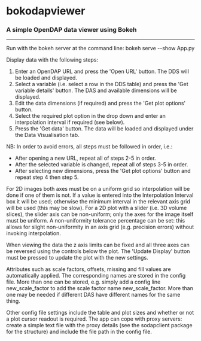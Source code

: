# bokodapviewer

### A simple OpenDAP data viewer using Bokeh


-------------

Run with the bokeh server at the command line: bokeh serve --show App.py

Display data with the following steps:

1. Enter an OpenDAP URL and press the 'Open URL' button. The DDS will be loaded and displayed.
2. Select a variable (i.e. select a row in the DDS table) and press the 'Get variable details' button. The DAS and available dimensions will be displayed.
3. Edit the data dimensions (if required) and press the 'Get plot options' button.
4. Select the required plot option in the drop down and enter an interpolation interval if required (see below).
5. Press the 'Get data' button. The data will be loaded and displayed under the Data Visualisation tab.

NB: In order to avoid errors, all steps must be followed in order, i.e.:

- After opening a new URL, repeat all of steps 2-5 in order.
- After the selected variable is changed, repeat all of steps 3-5 in order.
- After selecting new dimensions, press the 'Get plot options' button and repeat step 4 then step 5.

For 2D images both axes must be on a uniform grid so interpolation will be
done if one of them is not. If a value is entered into the
Interpolation Interval box it will be used; otherwise the minimum interval
in the relevant axis grid will be used (this may be slow). For a 2D plot
with a slider (i.e. 3D volume slices), the slider axis can be non-uniform;
only the axes for the image itself must be uniform. A non-uniformity
tolerance percentage can be set: this allows for slight non-uniformity
in an axis grid (e.g. precision errors) without invoking interpolation.

When viewing the data the z axis limits can be fixed and all three axes
can be reversed using the controls below the plot. The 'Update Display'
button must be pressed to update the plot with the new settings.

Attributes such as scale factors, offsets, missing and fill values are
automatically applied. The corresponding names are stored in the config
file. More than one can be stored, e.g. simply add a config line
<ScaleFactorName>new_scale_factor</ScaleFactorName> to add the scale factor
name new_scale_factor. More than one may be needed if different DAS have
different names for the same thing.

Other config file settings include the table and plot sizes and whether or
not a plot cursor readout is required. The app can cope with proxy servers:
create a simple text file with the proxy details (see the sodapclient
package for the structure) and include the file path in the config file.

